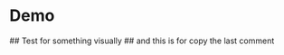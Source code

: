 # Demo

<div color=blue>
## Test for something visually
## and this is for copy the last comment
<div></div>
</div>